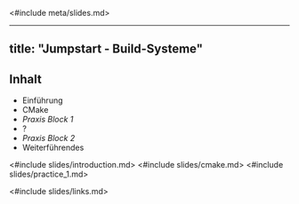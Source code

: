 <#include meta/slides.md>

---
title: "Jumpstart - Build-Systeme"
---


Inhalt
------

* Einführung
* CMake
* *Praxis Block 1*
* ?
* *Praxis Block 2*
* Weiterführendes


<#include slides/introduction.md>
<#include slides/cmake.md>
<#include slides/practice_1.md>

<#include slides/links.md>
